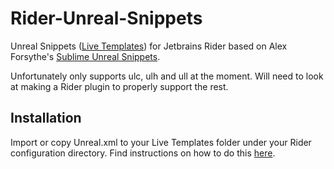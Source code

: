 # Rider-Unreal-Snippets

Unreal Snippets ([Live Templates](https://www.jetbrains.com/help/rider/Using_Live_Templates.html)) for Jetbrains Rider based on Alex Forsythe's [Sublime Unreal Snippets](https://github.com/awforsythe/sublime-unreal-snippets).

Unfortunately only supports ulc, ulh and ull at the moment. Will need to look at making a Rider plugin to properly support the rest.

## Installation

Import or copy Unreal.xml to your Live Templates folder under your Rider configuration directory. Find instructions on how to do this [here](https://www.jetbrains.com/help/rider/Sharing_Live_Templates.html).
